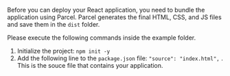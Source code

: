 Before you can deploy your React application, you need to bundle the application using Parcel. 
Parcel generates the final HTML, CSS, and JS files and save them in the `dist` folder.

Please execute the following commands inside the example folder.
 
1. Initialize the project: `npm init -y`
2. Add the following line to the `package.json` file: `"source": "index.html",` . This is the souce file that contains your application.